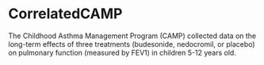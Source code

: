 # CorrelatedCAMP
The Childhood Asthma Management Program (CAMP) collected data on the long-term effects of three treatments (budesonide, nedocromil, or placebo) on pulmonary function (measured by FEV1) in children 5-12 years old. 
